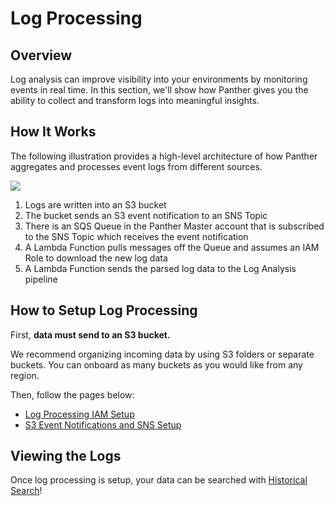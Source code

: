# Log Processing

## Overview

Log analysis can improve visibility into your environments by monitoring events in real time. In this section, we'll show how Panther  gives you the ability to collect and transform logs into meaningful insights.

## How It Works

The following illustration provides a high-level architecture of how Panther aggregates and processes event logs from different sources.

![](../../.gitbook/assets/logprocessingingestion-4.jpg)

1. Logs are written into an S3 bucket
2. The bucket sends an S3 event notification to an SNS Topic
3. There is an SQS Queue in the Panther Master account that is subscribed to the SNS Topic which receives the event notification
4. A Lambda Function pulls messages off the Queue and assumes an IAM Role to download the new log data
6. A Lambda Function sends the parsed log data to the Log Analysis pipeline

## How to Setup Log Processing

First, **data must send to an S3 bucket.**

We recommend organizing incoming data by using S3 folders or separate buckets. You can onboard as many buckets as you would like from any region.

Then, follow the pages below:
- [Log Processing IAM Setup](iam-setup.md)
- [S3 Event Notifications and SNS Setup](notifications-setup.md)

## Viewing the Logs

Once log processing is setup, your data can be searched with [Historical Search](../../historical-search/README.md)!
